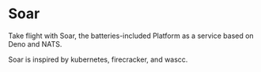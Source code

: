 # Soar

Take flight with Soar, the batteries-included Platform as a service based on Deno and NATS.

Soar is inspired by kubernetes, firecracker, and wascc.



